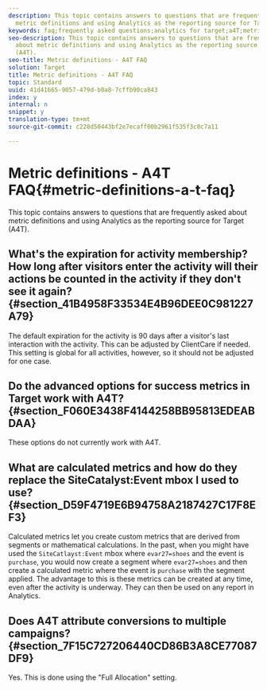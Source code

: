 ```yaml
---
description: This topic contains answers to questions that are frequently asked about
  metric definitions and using Analytics as the reporting source for Target (A4T).
keywords: faq;frequently asked questions;analytics for target;a4T;metric;metric definitions
seo-description: This topic contains answers to questions that are frequently asked
  about metric definitions and using Analytics as the reporting source for Target
  (A4T).
seo-title: Metric definitions - A4T FAQ
solution: Target
title: Metric definitions - A4T FAQ
topic: Standard
uuid: 41d41665-9057-479d-b0a8-7cffb90ca843
index: y
internal: n
snippet: y
translation-type: tm+mt
source-git-commit: c228d50443bf2e7ecaff00b2961f535f3c0c7a11

---
```



# Metric definitions - A4T FAQ{#metric-definitions-a-t-faq}

This topic contains answers to questions that are frequently asked about metric definitions and using Analytics as the reporting source for Target (A4T).

## What's the expiration for activity membership? How long after visitors enter the activity will their actions be counted in the activity if they don't see it again? {#section_41B4958F33534E4B96DEE0C981227A79}

The default expiration for the activity is 90 days after a visitor's last interaction with the activity. This can be adjusted by ClientCare if needed. This setting is global for all activities, however, so it should not be adjusted for one case.

## Do the advanced options for success metrics in Target work with A4T? {#section_F060E3438F4144258BB95813EDEABDAA}

These options do not currently work with A4T.

## What are calculated metrics and how do they replace the SiteCatalyst:Event mbox I used to use? {#section_D59F4719E6B94758A2187427C17F8EF3}

Calculated metrics let you create custom metrics that are derived from segments or mathematical calculations. In the past, when you might have used the `SiteCatlayst:Event` mbox where `evar27=shoes` and the event is `purchase`, you would now create a segment where `evar27=shoes` and then create a calculated metric where the event is `purchase` with the segment applied. The advantage to this is these metrics can be created at any time, even after the activity is underway. They can then be used on any report in Analytics.

## Does A4T attribute conversions to multiple campaigns? {#section_7F15C727206440CD86B3A8CE77087DF9}

Yes. This is done using the "Full Allocation" setting.
